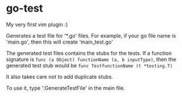 # go-test
My very first vim plugin :)

Generates a test file for '\*.go' files. For example, if your go file name is 'main.go', then this will create 'main\_test.go'

The generated test files contains the stubs for the tests. If a function signature is `func (a Object) functionName (a, b inputType)`, then the generated test stub would be `func TestfunctionName (t *testing.T)`

It also takes care not to add duplicate stubs.

To use it, type ':GenerateTestFile' in the main file.
